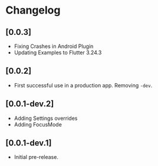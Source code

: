 # Changelog

## [0.0.3]

- Fixing Crashes in Android Plugin
- Updating Examples to Flutter 3.24.3

## [0.0.2]

- First successful use in a production app. Removing `-dev`.

## [0.0.1-dev.2]

- Adding Settings overrides
- Adding FocusMode


## [0.0.1-dev.1]

- Initial pre-release.
